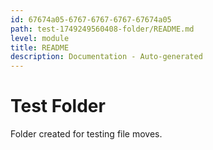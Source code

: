 ```yaml
---
id: 67674a05-6767-6767-6767-67674a05
path: test-1749249560408-folder/README.md
level: module
title: README
description: Documentation - Auto-generated
---
```

# Test Folder

Folder created for testing file moves.